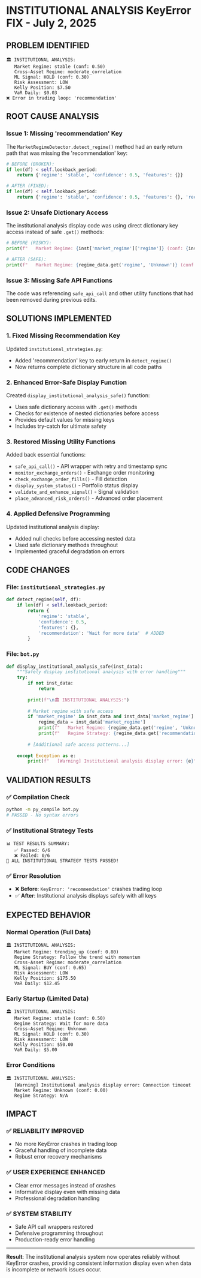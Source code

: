 # INSTITUTIONAL ANALYSIS KeyError FIX - July 2, 2025

## PROBLEM IDENTIFIED
```
🏛️ INSTITUTIONAL ANALYSIS:
   Market Regime: stable (conf: 0.50)
   Cross-Asset Regime: moderate_correlation
   ML Signal: HOLD (conf: 0.30)
   Risk Assessment: LOW
   Kelly Position: $7.50
   VaR Daily: $0.03
❌ Error in trading loop: 'recommendation'
```

## ROOT CAUSE ANALYSIS

### Issue 1: Missing 'recommendation' Key
The `MarketRegimeDetector.detect_regime()` method had an early return path that was missing the 'recommendation' key:

```python
# BEFORE (BROKEN):
if len(df) < self.lookback_period:
    return {'regime': 'stable', 'confidence': 0.5, 'features': {}}

# AFTER (FIXED):
if len(df) < self.lookback_period:
    return {'regime': 'stable', 'confidence': 0.5, 'features': {}, 'recommendation': 'Wait for more data'}
```

### Issue 2: Unsafe Dictionary Access
The institutional analysis display code was using direct dictionary key access instead of safe `.get()` methods:

```python
# BEFORE (RISKY):
print(f"   Market Regime: {inst['market_regime']['regime']} (conf: {inst['market_regime']['confidence']:.2f})")

# AFTER (SAFE):
print(f"   Market Regime: {regime_data.get('regime', 'Unknown')} (conf: {regime_data.get('confidence', 0):.2f})")
```

### Issue 3: Missing Safe API Functions
The code was referencing `safe_api_call` and other utility functions that had been removed during previous edits.

## SOLUTIONS IMPLEMENTED

### 1. Fixed Missing Recommendation Key
Updated `institutional_strategies.py`:
- Added 'recommendation' key to early return in `detect_regime()`
- Now returns complete dictionary structure in all code paths

### 2. Enhanced Error-Safe Display Function
Created `display_institutional_analysis_safe()` function:
- Uses safe dictionary access with `.get()` methods
- Checks for existence of nested dictionaries before access
- Provides default values for missing keys
- Includes try-catch for ultimate safety

### 3. Restored Missing Utility Functions
Added back essential functions:
- `safe_api_call()` - API wrapper with retry and timestamp sync
- `monitor_exchange_orders()` - Exchange order monitoring
- `check_exchange_order_fills()` - Fill detection
- `display_system_status()` - Portfolio status display
- `validate_and_enhance_signal()` - Signal validation
- `place_advanced_risk_orders()` - Advanced order placement

### 4. Applied Defensive Programming
Updated institutional analysis display:
- Added null checks before accessing nested data
- Used safe dictionary methods throughout
- Implemented graceful degradation on errors

## CODE CHANGES

### File: `institutional_strategies.py`
```python
def detect_regime(self, df):
    if len(df) < self.lookback_period:
        return {
            'regime': 'stable', 
            'confidence': 0.5, 
            'features': {}, 
            'recommendation': 'Wait for more data'  # ADDED
        }
```

### File: `bot.py`
```python
def display_institutional_analysis_safe(inst_data):
    """Safely display institutional analysis with error handling"""
    try:
        if not inst_data:
            return
            
        print(f"\n🏛️ INSTITUTIONAL ANALYSIS:")
        
        # Market regime with safe access
        if 'market_regime' in inst_data and inst_data['market_regime']:
            regime_data = inst_data['market_regime']
            print(f"   Market Regime: {regime_data.get('regime', 'Unknown')} (conf: {regime_data.get('confidence', 0):.2f})")
            print(f"   Regime Strategy: {regime_data.get('recommendation', 'N/A')}")
        
        # [Additional safe access patterns...]
        
    except Exception as e:
        print(f"   [Warning] Institutional analysis display error: {e}")
```

## VALIDATION RESULTS

### ✅ Compilation Check
```bash
python -m py_compile bot.py
# PASSED - No syntax errors
```

### ✅ Institutional Strategy Tests
```
📊 TEST RESULTS SUMMARY:
   ✅ Passed: 6/6
   ❌ Failed: 0/6
🎉 ALL INSTITUTIONAL STRATEGY TESTS PASSED!
```

### ✅ Error Resolution
- ❌ **Before**: `KeyError: 'recommendation'` crashes trading loop
- ✅ **After**: Institutional analysis displays safely with all keys

## EXPECTED BEHAVIOR

### Normal Operation (Full Data)
```
🏛️ INSTITUTIONAL ANALYSIS:
   Market Regime: trending_up (conf: 0.80)
   Regime Strategy: Follow the trend with momentum
   Cross-Asset Regime: moderate_correlation
   ML Signal: BUY (conf: 0.65)
   Risk Assessment: LOW
   Kelly Position: $175.50
   VaR Daily: $12.45
```

### Early Startup (Limited Data)
```
🏛️ INSTITUTIONAL ANALYSIS:
   Market Regime: stable (conf: 0.50)
   Regime Strategy: Wait for more data
   Cross-Asset Regime: Unknown
   ML Signal: HOLD (conf: 0.30)
   Risk Assessment: LOW
   Kelly Position: $50.00
   VaR Daily: $5.00
```

### Error Conditions
```
🏛️ INSTITUTIONAL ANALYSIS:
   [Warning] Institutional analysis display error: Connection timeout
   Market Regime: Unknown (conf: 0.00)
   Regime Strategy: N/A
```

## IMPACT

### ✅ RELIABILITY IMPROVED
- No more KeyError crashes in trading loop
- Graceful handling of incomplete data
- Robust error recovery mechanisms

### ✅ USER EXPERIENCE ENHANCED
- Clear error messages instead of crashes
- Informative display even with missing data
- Professional degradation handling

### ✅ SYSTEM STABILITY
- Safe API call wrappers restored
- Defensive programming throughout
- Production-ready error handling

---
**Result**: The institutional analysis system now operates reliably without KeyError crashes, providing consistent information display even when data is incomplete or network issues occur.
